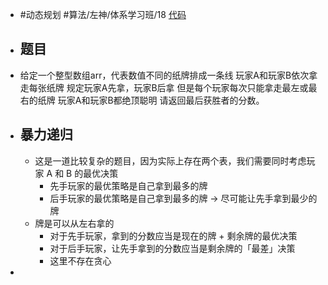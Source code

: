 - #动态规划 #算法/左神/体系学习班/18 [代码](https://github.com/singee-study/algorithm-java/blob/master/zuo-algorithm-2020/class18/Code02.java)
- ## 题目
- 给定一个整型数组arr，代表数值不同的纸牌排成一条线
  玩家A和玩家B依次拿走每张纸牌
  规定玩家A先拿，玩家B后拿
  但是每个玩家每次只能拿走最左或最右的纸牌
  玩家A和玩家B都绝顶聪明
  请返回最后获胜者的分数。
- ## 暴力递归
	- 这是一道比较复杂的题目，因为实际上存在两个表，我们需要同时考虑玩家 A 和 B 的最优决策
		- 先手玩家的最优策略是自己拿到最多的牌
		- 后手玩家的最优策略是自己拿到最多的牌 -> 尽可能让先手拿到最少的牌
	- 牌是可以从左右拿的
		- 对于先手玩家，拿到的分数应当是现在的牌 + 剩余牌的最优决策
		- 对于后手玩家，让先手拿到的分数应当是剩余牌的「最差」决策
		- 这里不存在贪心
-